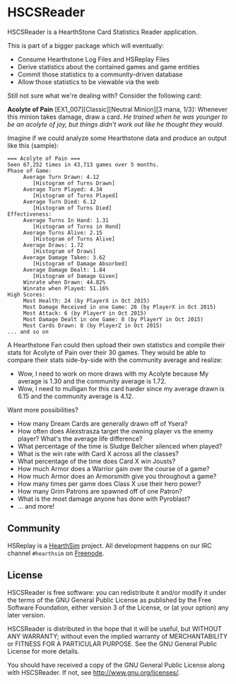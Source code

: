 ﻿# HSCSReader

HSCSReader is a HearthStone Card Statistics Reader application.

This is part of a bigger package which will eventually:
  - Consume Hearthstone Log Files and HSReplay Files
  - Derive statistics about the contained games and game entities
  - Commit those statistics to a community-driven database
  - Allow those statistics to be viewable via the web

Still not sure what we're dealing with? Consider the following card:

**Acolyte of Pain** [EX1_007][Classic][Neutral Minion][3 mana, 1/3]: Whenever this minion takes damage, draw a card. *He trained when he was younger to be an acolyte of joy, but things didn’t work out like he thought they would.*

Imagine if we could analyze some Hearthstone data and produce an output like this (sample):

```
=== Acolyte of Pain ===
Seen 67,252 times in 43,713 games over 5 months.
Phase of Game:
     Average Turn Drawn: 4.12
		[Histogram of Turns Drawn]
     Average Turn Played: 4.34
		[Histogram of Turns Played]
     Average Turn Died: 6.12
		[Histogram of Turns Died]
Effectiveness:
     Average Turns In Hand: 1.31
		[Histogram of Turns in Hand]
     Average Turns Alive: 2.15
		[Histogram of Turns Alive]
     Average Draws: 1.72
		[Histogram of Draws]
     Average Damage Taken: 3.62
		[Histogram of Damage Absorbed]
     Average Damage Dealt: 1.84
		[Histogram of Damage Given]
     Winrate when Drawn: 44.82%
     Winrate when Played: 51.16%
High Scores:
     Most Health: 24 (by PlayerX in Oct 2015)
     Most Damage Received in one Game: 26 (by PlayerX in Oct 2015)
     Most Attack: 6 (by PlayerY in Oct 2015)
     Most Damage Dealt in one Game: 8 (by PlayerY in Oct 2015)
     Most Cards Drawn: 8 (by PlayerZ in Oct 2015)
... and so on
```

A Hearthstone Fan could then upload their own statistics and compile their stats for Acolyte of Pain over their 30 games. They would be able to compare their stats side-by-side with the community average and realize:

- Wow, I need to work on more draws with my Acolyte because My average is 1.30 and the community average is 1.72.
- Wow, I need to mulligan for this card harder since my average drawn is 6.15 and the community average is 4.12.

Want more possibilities?

- How many Dream Cards are generally drawn off of Ysera?
- How often does Alexstrasza target the owning player vs the enemy player? What's the average life difference?
- What percentage of the time is Sludge Belcher silenced when played?
- What is the win rate with Card X across all the classes?
- What percentage of the time does Card X win Jousts?
- How much Armor does a Warrior gain over the course of a game?
- How much Armor does an Armorsmith give you throughout a game?
- How many times per game does Class X use their hero power?
- How many Grim Patrons are spawned off of one Patron?
- What is the most damage anyone has done with Pyroblast?
- ... and more!

## Community

HSReplay is a [HearthSim](http://hearthsim.info) project. All development
happens on our IRC channel `#hearthsim` on [Freenode](https://freenode.net).

## License

HSCSReader is free software: you can redistribute it and/or modify it under the terms of the GNU General Public License as published by the Free Software Foundation, either version 3 of the License, or (at your option) any later version.

HSCSReader is distributed in the hope that it will be useful, but WITHOUT ANY WARRANTY; without even the implied warranty of MERCHANTABILITY or FITNESS FOR A PARTICULAR PURPOSE.  See the GNU General Public License for more details.

You should have received a copy of the GNU General Public License along with HSCSReader.  If not, see <http://www.gnu.org/licenses/>.